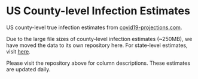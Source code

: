 # US County-level Infection Estimates

US county-level true infection estimates from [covid19-projections.com](https://covid19-projections.com/).

Due to the large file sizes of county-level infection estimates (~250MB), we have moved the data to its own repository here. For state-level estimates, visit [here](https://github.com/youyanggu/covid19_projections/tree/master/infection_estimates).

Please visit the repository above for column descriptions. These estimates are updated daily.
